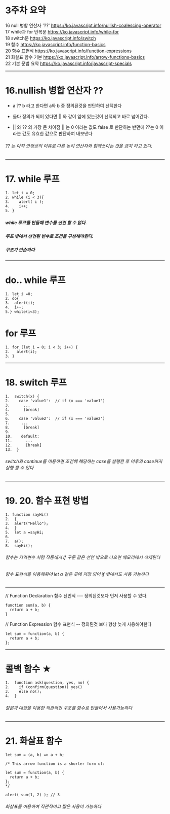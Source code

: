 # 3주차 요약

16	null 병합 연산자 '??'				https://ko.javascript.info/nullish-coalescing-operator			
17	while과 for 반복문				https://ko.javascript.info/while-for			
18	switch문				https://ko.javascript.info/switch			
19	함수				https://ko.javascript.info/function-basics			
20	함수 표현식				https://ko.javascript.info/function-expressions			
21	화살표 함수 기본				https://ko.javascript.info/arrow-functions-basics			
22	기본 문법 요약				https://ko.javascript.info/javascript-specials			

---
# 16.nullish 병합 연산자 ??

- a ?? b 라고 한다면 a와 b 중 정의된것을 판단하여 선택한다 

- 둘다 정의가 되어 있다면 || 와 같이 앞에 있는것이 선택되고 바로 넘어간다.

- || 와 ?? 의 가장 큰 차이점
|| 는 0 이라는 값도 false 로 판단하는 반면에 
??는 0 이라는 값도 유효한 값으로 판단하여 내보낸다

###### ?? 는 아직 안정상의 이유로 다른 논리 연산자와 함께쓰이는 것을 금지 하고 있다.

---
# 17. while 루프
```
1. let i = 0;
2. while (i < 3){
3.    alert( i );
4.    i++;
5. }
```

##### while 루프를 만들때 변수를 선언 할 수 없다.
##### 루프 밖에서 선언된 변수로 조건을 구성해야한다.
##### 구조가 단순하다 
---
# do.. while 루프

```
1. let i =0;
2. do{
3.  alert(i);
4.  i++;
5.} while(i<3);
```

# for 루프

```
1. for (let i = 0; i < 3; i++) { 
2.   alert(i);
3. }
```
---

# 18. switch 루프

```
1.  switch(x) {
2.    case 'value1':  // if (x === 'value1')
3.      ...
4.      [break]
5.
6.    case 'value2':  // if (x === 'value2')
7.     ...
8.      [break]
9.
10.    default:
11.      ...
12.      [break]
13.  }
```
###### switch와 continue를 이용하면 조건에 해당하는 case를 실행한 후 이후의 case까지 실행 할 수 있다

---
# 19. 20. 함수 표현 방법

```
1. function sayHi() 
2.  {
3.	alert("Hello"); 
4.  }
5.  let a =sayHi;
6. 
7.  a();
8.  sayHi();
```
###### 함수는 지역변수 처럼 작동해서 if 구문 같은 선언 밖으로 나오면 메모리에서 삭제된다 
###### 함수 표현식을 이용해줘야 let a 같은 곳에 저장 되어 if 밖에서도 사용 가능하다 

---

// Function Declaration 함수 선언식 --- 정의된것보다 먼저 사용할 수 있다.
```
function sum(a, b) {
  return a + b;
}
```

// Function Expression 함수 표현식 -- 정의된것 보다 항상 늦게 사용해야한다
```
let sum = function(a, b) {
  return a + b;
};
```
---
# 콜백 함수 ★
```
1.  function ask(question, yes, no) {
2.    if (confirm(question)) yes()
3.    else no();
4.  }
```
###### 질문과 대답을 이용한 직관적인 구조를 함수로 만들어서 사용가능하다

---
# 21. 화살표 함수
```
let sum = (a, b) => a + b;

/* This arrow function is a shorter form of:

let sum = function(a, b) {
  return a + b;
};
*/

alert( sum(1, 2) ); // 3
```

###### 화살표를 이용하여 직관적이고 짧은 사용이 가능하다

